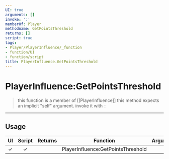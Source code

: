 ```yaml
---
UI: true
arguments: []
invoke: ':'
memberOf: Player
methodname: GetPointsThreshold
returns: []
script: true
tags:
- Player/PlayerInfluence/_function
- function/UI
- function/script
title: PlayerInfluence.GetPointsThreshold
---
```

# PlayerInfluence:GetPointsThreshold
> this function is a member of [[PlayerInfluence]]
> this method expects an implicit "self" argument. invoke it with `:`
-----
## Usage
|  UI | Script | Returns | Function | Arguments |
|:---:|:------:|-------:|:--------:|:---------|
|✓|✓||PlayerInfluence:GetPointsThreshold||
